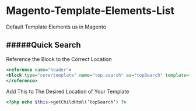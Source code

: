 Magento-Template-Elements-List
==============================

Default Template Elements us in Magento


#####Quick Search
---------------------

Reference the Block to the Correct Location

```xml
<reference name="header"> 
<block type="core/template" name="top.search" as="topSearch" template="catalogsearch/form.mini.phtml"/> 
</reference> 
```

Add This to The Desired Location of Your Template
```php
<?php echo $this->getChildHtml(’topSearch’) ?>
```
